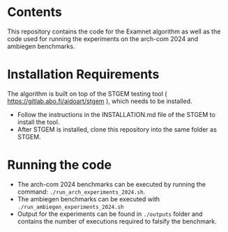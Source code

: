 # Contents
This repository contains the code for the Examnet algorithm as well as the code used for running the experiments on the arch-com 2024 and ambiegen benchmarks.

# Installation Requirements
The algorithm is built on top of the STGEM testing tool ( https://gitlab.abo.fi/aidoart/stgem ), which needs to be installed.
* Follow the instructions in the INSTALLATION.md file of the STGEM to install the tool.
* After STGEM is installed, clone this repository into the same folder as STGEM.

# Running the code
* The arch-com 2024 benchmarks can be executed by running the command: `./run_arch_experiments_2024.sh`. 
* The ambiegen benchmarks can be executed with `./run_ambiegen_experiments_2024.sh`
* Output for the experiments can be found in `./outputs` folder and contains the number of executions required to falsify the benchmark. 

